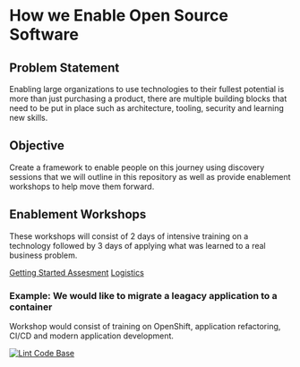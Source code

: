# How we Enable Open Source Software

## Problem Statement

Enabling large organizations to use technologies to their fullest potential is more than just purchasing a product, there are multiple building blocks that need to be put in place such as architecture, tooling, security and learning new skills.

## Objective

Create a framework to enable people on this journey using discovery sessions that we will outline in this repository as well as provide enablement workshops to help move them forward.

## Enablement Workshops

These workshops will consist of 2 days of intensive training on a technology followed by 3 days of applying what was learned to a real business problem.

[Getting Started Assesment](workshops/01-Getting_Started.md)
[Logistics](workshops/02-Logistics.md)

### Example: We would like to migrate a leagacy application to a container

Workshop would consist of training on OpenShift, application refactoring, CI/CD and modern application development.

[![Lint Code Base](https://github.com/chadhellyea/HowWeEnable/workflows/Lint%20Code%20Base/badge.svg)](https://github.com/chadhellyea/HowWeEnable/actions)
